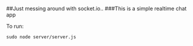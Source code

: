 
##Just messing around with socket.io..
###This is a simple realtime chat app

To run:

	sudo node server/server.js